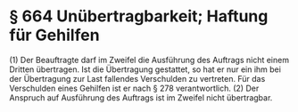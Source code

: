 # § 664 Unübertragbarkeit; Haftung für Gehilfen
(1) Der Beauftragte darf im Zweifel die Ausführung des Auftrags nicht einem Dritten übertragen. Ist die Übertragung gestattet, so hat er nur ein ihm bei der Übertragung zur Last fallendes Verschulden zu vertreten. Für das Verschulden eines Gehilfen ist er nach § 278 verantwortlich.
(2) Der Anspruch auf Ausführung des Auftrags ist im Zweifel nicht übertragbar.